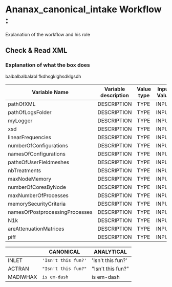# Ananax_canonical_intake Workflow :

Explanation of the workflow and his role

## Check & Read XML

### Explanation of what the box does

balbalbalbalabl fkdhsgklghsdklgsdh

| Variable Name | Variable description | Value type | Input Value | Output Value |
| ------ | ------------ | ------ | ------ |  ------ |
| pathOfXML | DESCRIPTION | TYPE | INPUT | OUTPUT |
| pathOfLogsFolder | DESCRIPTION | TYPE | INPUT | OUTPUT |
| myLogger | DESCRIPTION | TYPE | INPUT | OUTPUT |
| xsd | DESCRIPTION | TYPE | INPUT | OUTPUT |
| linearFrequencies | DESCRIPTION | TYPE | INPUT | OUTPUT |
| numberOfConfigurations | DESCRIPTION | TYPE | INPUT | OUTPUT |
| namesOfConfigurations | DESCRIPTION | TYPE | INPUT | OUTPUT |
| pathsOfUserFieldmeshes | DESCRIPTION | TYPE | INPUT | OUTPUT |
| nbTreatments | DESCRIPTION | TYPE | INPUT | OUTPUT |
| maxNodeMemory | DESCRIPTION | TYPE | INPUT | OUTPUT |
| numberOfCoresByNode | DESCRIPTION | TYPE | INPUT | OUTPUT |
| maxNumberOfProcesses | DESCRIPTION | TYPE | INPUT | OUTPUT |
| memorySecurityCriteria | DESCRIPTION | TYPE | INPUT | OUTPUT |
| namesOfPostprocessingProcesses | DESCRIPTION | TYPE | INPUT | OUTPUT |
| N1k | DESCRIPTION | TYPE | INPUT | OUTPUT |
| areAttenuationMatrices | DESCRIPTION | TYPE | INPUT | OUTPUT |
| piff | DESCRIPTION | TYPE | INPUT | OUTPUT |


|| CANONICAL | ANALYTICAL |
|-----------|---------------------|-------------|
|INLET | `'Isn't this fun?'` | 'Isn't this fun?' |
|ACTRAN |`"Isn't this fun?"` |"Isn't this fun?" |
|MADIWHAX |`is em-dash` | is em-dash |


